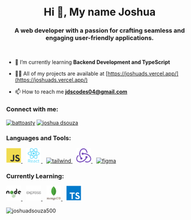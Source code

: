 
<!--
**joshuadsouza500/joshuadsouza500** is a ✨ _special_ ✨ repository because its `README.md` (this file) appears on your GitHub profile.

-->
<h1 align="center">Hi 👋, My name Joshua</h1>
<h3 align="center">A web developer with a passion for crafting seamless and engaging user-friendly applications.</h3>

<p align="left"> <a href="https://twitter.com/" target="blank"><img src="https://img.shields.io/twitter/follow/?logo=twitter&style=for-the-badge" alt="" /></a> </p>

- 🌱 I’m currently learning **Backend Development and TypeScript**

- 👨‍💻 All of my projects are available at [https://joshuads.vercel.app/](https://joshuads.vercel.app/)

- 📫 How to reach me **jdscodes04@gmail.com**

<h3 align="left">Connect with me:</h3>
<p align="left">
  <a href="https://twitter.com/battoasty" target="blank"><img align="center" src="https://raw.githubusercontent.com/rahuldkjain/github-profile-readme-generator/master/src/images/icons/Social/twitter.svg" alt="battoasty" height="30" width="40" /></a>
<a href="https://linkedin.com/in/joshua dsouza" target="blank"><img align="center" src="https://raw.githubusercontent.com/rahuldkjain/github-profile-readme-generator/master/src/images/icons/Social/linked-in-alt.svg" alt="joshua dsouza" height="30" width="40" /></a>
</p>

<h3 align="left">Languages and Tools:</h3>
<p align="left">
    <a href="https://developer.mozilla.org/en-US/docs/Web/JavaScript" target="_blank" rel="noreferrer" style="margin-right: 10px;" >
        <img src="https://raw.githubusercontent.com/devicons/devicon/master/icons/javascript/javascript-original.svg" alt="javascript" width="40" height="40" />
    </a>
    <a href="https://reactjs.org/" target="_blank" rel="noreferrer" style="margin-right: 10px;" >
        <img src="https://raw.githubusercontent.com/devicons/devicon/master/icons/react/react-original-wordmark.svg" alt="react" width="40" height="40" style="rounded: 10px" />
    </a>
    <a href="https://tailwindcss.com/" target="_blank" rel="noreferrer" style="margin-right: 10px;" >
        <img src="https://www.vectorlogo.zone/logos/tailwindcss/tailwindcss-icon.svg" alt="tailwind" width="40" height="40" />
    </a>
    <a href="https://redux.js.org" target="_blank" rel="noreferrer" style="margin-right: 10px;" >
        <img src="https://raw.githubusercontent.com/devicons/devicon/master/icons/redux/redux-original.svg" alt="redux" width="40" height="40" />
    </a>
    <a href="https://www.figma.com/" target="_blank" rel="noreferrer" style="margin-right: 10px;" >
        <img src="https://www.vectorlogo.zone/logos/figma/figma-icon.svg" alt="figma" width="40" height="40" style="margin-right: 10px"/>
    </a>
</p>

<h3 align="left">Currently Learning:</h3>
<p align="left">
    <a href="https://nodejs.org" target="_blank" rel="noreferrer" style="margin-right: 10px;" >
        <img src="https://raw.githubusercontent.com/devicons/devicon/master/icons/nodejs/nodejs-original-wordmark.svg" alt="nodejs" width="40" height="40" />
    </a>
    <a href="https://expressjs.com" target="_blank" rel="noreferrer" style="margin-right: 10px;" >
        <img src="https://raw.githubusercontent.com/devicons/devicon/master/icons/express/express-original-wordmark.svg" alt="express" width="40" height="40" />
    </a>
    <a href="https://www.mongodb.com/" target="_blank" rel="noreferrer" style="margin-right: 10px;" >
        <img src="https://raw.githubusercontent.com/devicons/devicon/master/icons/mongodb/mongodb-original-wordmark.svg" alt="mongodb" width="40" height="40" />
    </a>
    <a href="https://www.typescriptlang.org/" target="_blank" rel="noreferrer" style="margin-right: 10px;" >
        <img src="https://raw.githubusercontent.com/devicons/devicon/master/icons/typescript/typescript-original.svg" alt="typescript" width="40" height="40"/>
    </a>
</p>

<p><img align="center" src="https://github-readme-streak-stats.herokuapp.com/?user=joshuadsouza500&" alt="joshuadsouza500" /></p>
